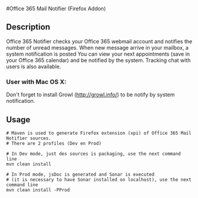 #Office 365 Mail Notifier (Firefox Addon)

## Description

Office 365 Notifier checks your Office 365 webmail account and notifies the number of unread messages.
When new message arrive in your mailbox, a system notification is posted
You can view your next appointments (save in your Office 365 calendar) and be notified by the system.
Tracking chat with users is also available.

### User with Mac OS X:
Don't forget to install Growl (http://growl.info/) to be notify by system notification.

## Usage

	# Maven is used to generate Firefox extension (xpi) of Office 365 Mail Notifier sources.
	# There are 2 profiles (Dev en Prod)
	
	# In Dev mode, just des sources is packaging, use the next command line
	mvn clean install
	
	# In Prod mode, jsDoc is generated and Sonar is executed
	# (it is necessary to have Sonar installed on localhost), use the next command line
	mvn clean install -PProd
	

 

